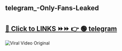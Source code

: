 
 ## telegram_-Only-Fans-Leaked

# <h2><a href="https://clipsfans.com/telegram_&ref=git">🔗 Click to LINKS ⏩⏩ 👉 🟢 telegram  </a></h2>

<a href="https://clipsfans.com/telegram_&ref=git" rel="nofollow" data-target="animated-image.originalLink"><img src="https://i.ibb.co.com/xMMVF88/686577567.gif" alt="Viral Video Original" style="max-width: 100%; display: inline-block;" data-target="animated-image.originalImage"></a>
